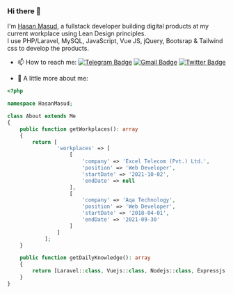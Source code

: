 ### Hi there 👋

I'm [Hasan Masud](http://hasanmasud.com/), a fullstack developer building digital products at my current workplace using Lean Design principles.
<br>
I use PHP/Laravel, MySQL, JavaScript, Vue JS, jQuery, Bootsrap & Tailwind css to develop the products.
<br>

- 📫 How to reach me: 
[![Telegram Badge](https://img.shields.io/badge/-Telegram-blue?style=flat&logo=telegram&logoColor=white&link=https://t.me/iHasanMasud)](https://t.me/iHasanMasud)
[![Gmail Badge](https://img.shields.io/badge/-Gmail-red?style=flat&logo=gmail&logoColor=white&link=hasan.masud.dcc@gmail.com)](mailto:hasan.masud.dcc@gmail.com)
[![Twitter Badge](https://img.shields.io/badge/-Twitter-blue?style=flat&logo=twitter&logoColor=white&link=https://twitter.com/iHasanMasud)](https://twitter.com/iHasanMasud)

- 💬 A little more about me:

```php
<?php

namespace HasanMasud;

class About extends Me
{
    public function getWorkplaces(): array
    {
        return [
                'workplaces' => [
                    [
                        'company' => 'Excel Telecom (Pvt.) Ltd.',
                        'position' => 'Web Developer',
                        'startDate' => '2021-10-02',
                        'endDate' => null
                    ],
                    [
                        'company' => 'Aqa Technology',
                        'position' => 'Web Developer',
                        'startDate' => '2018-04-01',
                        'endDate' => '2021-09-30'
                    ]
                ]
            ];
    }

    public function getDailyKnowledge(): array
    {
        return [Laravel::class, Vuejs::class, Nodejs::class, Expressjs::class, MongoDB::class];
    }
}

```
